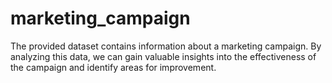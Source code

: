 # marketing_campaign
The provided dataset contains information about a marketing campaign. By analyzing this data, we can gain valuable insights into the effectiveness of the campaign and identify areas for improvement.
